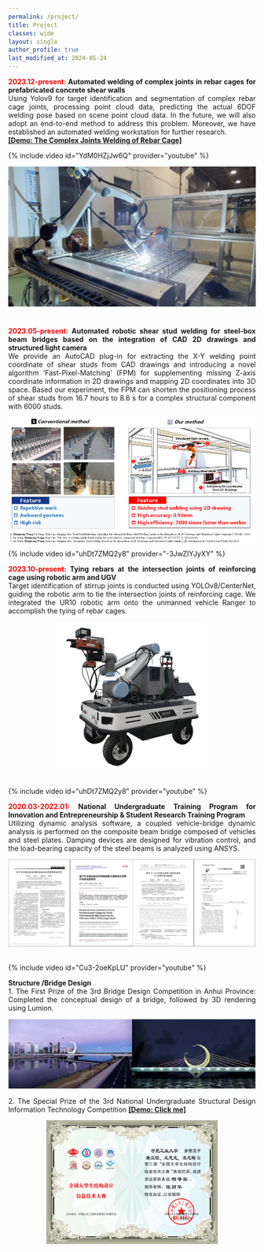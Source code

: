 ```yaml
---
permalink: /project/
title: Project
classes: wide
layout: single
author_profile: true
last_modified_at: 2024-05-24
---
```




<div style="text-align: justify;">
  <p><strong><font color='red'>2023.12-present:</font> Automated welding of complex  joints in rebar cages for prefabricated concrete shear walls</strong><br>
  Using Yolov9 for target identification and segmentation of complex rebar cage joints, processing point cloud data, predicting the actual 6DOF welding pose based on scene point cloud data. In the future, we will also adopt an end-to-end method to address this problem. Moreover, we have established an automated welding workstation for further research.
  <br/>
  <a href="https://youtu.be/uixmualasgU"><b>[Demo: The Complex Joints Welding of Rebar Cage]</b></a>
  </p>
</div>

{% include video id="YdM0HZjJw6Q" provider="youtube" %}



<div style="display: flex; justify-content: center; align-items: center; margin: 0 auto;">
  <img src="/web_resources\project\welding_axis.png" style="max-width: 100%; height: auto; margin-bottom: 10px;" />
</div>

<br>




<div style="text-align: justify;">
  <p><strong><font color='red'>2023.05-present:</font> Automated robotic shear stud welding for steel-box beam bridges based on the integration of CAD 2D drawings and structured light camera</strong><br>
  We provide an AutoCAD plug-in for extracting the X-Y welding point coordinate of shear studs from CAD drawings and introducing a novel algorithm ‘Fast-Pixel-Matching’ (FPM) for supplementing missing Z-axis coordinate information in 2D drawings and mapping 2D coordinates into 3D space. Based our experiment, the FPM can shorten the positioning process of shear studs from 16.7 hours to 8.6 s for a complex structural component with 6000 studs.</p>
</div>





<div style="display: flex; justify-content: center; align-items: center; margin: 0 auto;">
  <img src="/web_resources\project\shear_stud.png" style="max-width: 100%; height: auto; margin-bottom: 10px;" />
</div>
{% include video id="uhDt7ZMQ2y8" provider="-3JwZIYJyXY" %}


<br>

<div style="text-align: justify;">
  <p><strong><font color='red'>2023.10-present:</font> Tying rebars at the intersection joints of reinforcing cage using robotic arm and UGV</strong><br>
  Target identification of stirrup joints is conducted using YOLOv8/CenterNet, guiding the robotic arm to tie the intersection joints of reinforcing cage. We integrated the UR10 robotic arm onto the unmanned vehicle Ranger to accomplish the tying of rebar cages.</p>
</div>

<p align="center">
  <img src="/web_resources\project\ugv.png">
</p>
<br>
{% include video id="uhDt7ZMQ2y8" provider="youtube" %}


<div style="text-align: justify;">
  <p><strong><font color='red'>2020.03-2022.01:</font> National Undergraduate Training Program for Innovation and Entrepreneurship & Student Research Training Program</strong><br>
  Utilizing dynamic analysis software, a coupled vehicle-bridge dynamic analysis is performed on the composite beam bridge composed of vehicles and steel plates. Damping devices are designed for vibration control, and the load-bearing capacity of the steel beams is analyzed using ANSYS.</p>
</div>

<p align="center">
  <img src="/web_resources\project\大创.png">
</p>
<br>
{% include video id="Cu3-2oeKpLU" provider="youtube" %}





<div style="text-align: justify;">
  <p><strong>Structure /Bridge Design</strong><br>  
  1. The First Prize of the 3rd Bridge Design Competition in Anhui Province: Completed the conceptual design of a bridge, followed by 3D rendering using Lumion.</p>  
</div>



<p align="center">
  <img src="/web_resources\project\桥梁设计大赛.png">
</p>


<div style="text-align: justify;">
  <p>2. The Special Prize of the 3rd National Undergraduate Structural Design Information Technology Competition 
  <strong><a href="https://www.youtube.com/watch?v=Cu3-2oeKpLU&ab_channel=Figure">[Demo: Click me]</a></strong></p>
</div>

<p align="center">
  <img src="/web_resources\project\第三届全国大学生结构信息大赛.png">
</p>